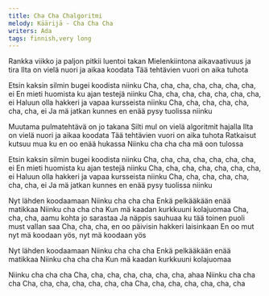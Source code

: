 ```yaml
---
title: Cha Cha Chalgoritmi
melody: Käärijä - Cha Cha Cha
writers: Ada
tags: finnish,very long
---
```

Rankka viikko ja paljon pitkii luentoi takan
Mielenkiintona aikavaativuus ja tira
Ilta on vielä nuori ja aikaa koodata
Tää tehtävien vuori on aika tuhota

Etsin kaksin silmin bugei koodista niinku
Cha, cha, cha, cha, cha, cha, cha, ei
En mieti huomista ku ajan testejä niinku
Cha, cha, cha, cha, cha, cha, cha, ei
Haluun olla hakkeri ja vapaa kursseista niinku
Cha, cha, cha, cha, cha, cha, cha, ei
Ja mä jatkan kunnes en enää pysy tuolissa niinku

Muutama pulmatehtävä on jo takana
Silti mul on vielä algoritmit hajalla
Ilta on vielä nuori ja aikaa koodata
Tää tehtävien vuori on aika tuhota
Ratkaisut kutsuu mua ku en oo enää hukassa
Niinku cha cha cha mä oon tulossa

Etsin kaksin silmin bugei koodista niinku
Cha, cha, cha, cha, cha, cha, cha, ei
En mieti huomista ku ajan testejä niinku
Cha, cha, cha, cha, cha, cha, cha, ei
Haluun olla hakkeri ja vapaa kursseista niinku
Cha, cha, cha, cha, cha, cha, cha, ei
Ja mä jatkan kunnes en enää pysy tuolissa niinku

Nyt lähden koodaamaan
Niinku cha cha cha
Enkä pelkääkään enää matikkaa
Niinku cha cha cha
Kun mä kaadan kurkkuuni kolajuomaa
Cha, cha, cha, aamu kohta jo sarastaa
Ja näppis sauhuaa ku tää toinen puoli must vallan saa
Cha, cha, cha, en oo päivisin hakkeri laisinkaan
En oo mut nyt mä koodaan yös, nyt mä koodaan yös

Nyt lähden koodaamaan
Niinku cha cha cha
Enkä pelkääkään enää matikkaa
Niinku cha cha cha
Kun mä kaadan kurkkuuni kolajuomaa

Niinku cha cha cha
Cha, cha, cha, cha, cha, cha, cha, ahaa
Niinku cha cha cha
Cha, cha, cha, cha, cha, cha, cha
Cha, cha, cha, cha, cha, cha, cha
